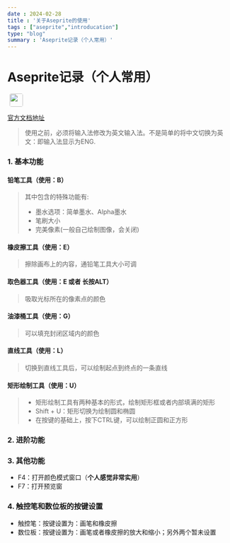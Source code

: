 ```yaml
---
date : 2024-02-28
title : '关于Aseprite的使用'
tags : ["aseprite","introducation"]
type: "blog"  
summary : 'Aseprite记录（个人常用）'
---
```


# Aseprite记录（个人常用） 
<div style="display:flex;align-tiem:center;just-content:center"><img src="/img/aseprite_log.jpeg" style="width:30px;height:30px;margin:0 auto;border-radius: 4px;margin-left:5px"></img></div>

[官方文档地址](https://www.aseprite.org/quickref/)



> 使用之前，必须将输入法修改为英文输入法。不是简单的将中文切换为英文：即输入法显示为ENG.

### 1. 基本功能

#### 铅笔工具（使用：B）
>其中包含的特殊功能有:<br>
>-  墨水选项：简单墨水、Alpha墨水
>-  笔刷大小
>-  完美像素(一般自己绘制图像，会关闭)

#### 橡皮擦工具（使用：E）
>擦除画布上的内容，通铅笔工具大小可调

#### 取色器工具（使用：E 或者 长按ALT）
>吸取光标所在的像素点的颜色

#### 油漆桶工具（使用：G）
>可以填充封闭区域内的颜色

#### 直线工具（使用：L）
>切换到直线工具后，可以绘制起点到终点的一条直线

#### 矩形绘制工具（使用：U）
>- 矩形绘制工具有两种基本的形式，绘制矩形框或者内部填满的矩形<br>
>- Shift + U：矩形切换为绘制圆和椭圆
>- 在按键的基础上，按下CTRL键，可以绘制正圆和正方形

### 2. 进阶功能




### 3. 其他功能

- F4：打开颜色模式窗口（**个人感觉非常实用**）
- F7：打开预览窗

### 4. 触控笔和数位板的按键设置

- 触控笔：按键设置为：画笔和橡皮擦
- 数位板：按键设置为：画笔或者橡皮擦的放大和缩小；另外两个暂未设置
